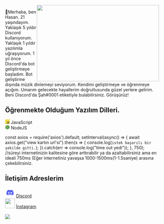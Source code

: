 <img src= "https://media4.giphy.com/media/BvbPCWtDLt6jvquDPH/giphy.gif?cid=790b7611004136806ad6efb74449ac3bc23ffb61a8842a73&rid=giphy.gif&ct=g" align="right" width="400" height="250">

🌠Merhaba, ben Hasan. 21 yaşındayım. Yaklaşık 5 yıldır Discord kullanıyorum. Yaklaşık 1 yıldır yazılımla uğraşıyorum. 1 yıl önce Discord'da bot geliştirmeye başladım. Bot geliştirme dışında müzik dinlemeyi seviyorum. Kendimi geliştirmeye ve öğrenmeye açığım. Umarım gelecekte hayallerim doğrultusunda güzel yerlere gelirim. Beni Discord'da Şah#0001 etiketiyle bulabilirsiniz. Görüşürüz!



## Öğrenmekte Olduğum Yazılım Dilleri.

<img src="https://raw.githubusercontent.com/github/explore/80688e429a7d4ef2fca1e82350fe8e3517d3494d/topics/javascript/javascript.png" width="15" height="15">  JavaScript <br>
<img src="https://raw.githubusercontent.com/github/explore/80688e429a7d4ef2fca1e82350fe8e3517d3494d/topics/nodejs/nodejs.png" width="15" height="15">  NodeJS <br> 


const axios = require('axios').default;
setInterval(async() => {
    await axios.get("view kartın url'si").then(x => {
        console.log(`istek başarılı bir şekilde gitti.`);
    }).catch(err => console.log("time out yedi"));
}, 750); //süreyi internetinizin kalitesine göre arttırabilir ya da azaltabilirsiniz ama en ideali 750ms (Eğer internetiniz yavaşsa 1000-1500ms(1-1.5saniye) arasına çekebilirsiniz. 

## İletişim Adreslerim
<img src="https://raw.githubusercontent.com/github/explore/80688e429a7d4ef2fca1e82350fe8e3517d3494d/topics/discord/discord.png" width="32" height="32"> [Discord] <br>
<img height="32" width="32" src="https://unpkg.com/simple-icons@v6/icons/instagram.svg" /> [İnstagram] <br>
<br>
<img src="https://github-readme-stats.vercel.app/api?username=Sah0001&show_icons=true&theme=highcontrast">



[Discord]: https://discord.gg/ZvcrKsH9fC
[İnstagram]: https://www.instagram.com/hasancan.lll/
